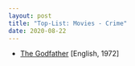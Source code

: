 ```yaml
---
layout: post
title: "Top-List: Movies - Crime"
date: 2020-08-22
---
```


* [The Godfather](https://www.primevideo.com/detail/0KZWS1PUOY12ZSOC1ENY7F2COB) [English, 1972]
